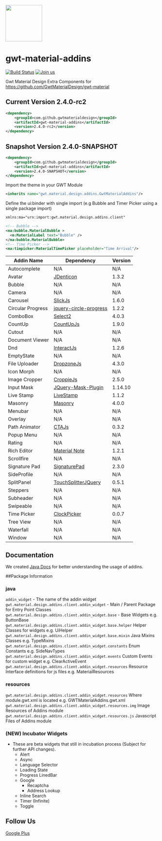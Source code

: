 <img src="https://i.imgur.com/bO2kFKs.png" width="120px"/>

# gwt-material-addins 

[![Build Status](https://travis-ci.org/GwtMaterialDesign/gwt-material-addins.svg?branch=master)](https://travis-ci.org/GwtMaterialDesign/gwt-material-addins) [![Join us](https://img.shields.io/badge/slack-channel-purple)](https://gmd-project.slack.com)

Gwt Material Design Extra Components for https://github.com/GwtMaterialDesign/gwt-material <br>

## Current Version 2.4.0-rc2
```xml
<dependency>
    <groupId>com.github.gwtmaterialdesign</groupId>
    <artifactId>gwt-material-addins</artifactId>
    <version>2.4.0-rc2</version>
</dependency>
```

## Snapshot Version 2.4.0-SNAPSHOT
```xml
<dependency>
    <groupId>com.github.gwtmaterialdesign</groupId>
    <artifactId>gwt-material-addins</artifactId>
    <version>2.4.0-SNAPSHOT</version>
</dependency>
```

Import the theme in your GWT Module
```xml
<inherits name="gwt.material.design.addins.GwtMaterialAddins"/>
```
Define the ui:binder with single import (e.g Bubble and Timer Picker using a single package import)
```xml
xmlns:ma="urn:import:gwt.material.design.addins.client"

<!-- Bubble -->
<ma:bubble.MaterialBubble >
  <m:MaterialLabel text="Bubble" />
</ma:bubble.MaterialBubble>
<!-- Time Picker -->
<ma:timpicker:MaterialTimePicker placeholder="Time Arrival"/>
```

| Addin Name | Dependency | Version |
| --- | --- | --- |
| Autocomplete | N/A | N/A |
| Avatar | [JDenticon](https://github.com/dmester/jdenticon) | 1.3.2 |
| Bubble | N/A | N/A |
| Camera | N/A | N/A |
| Carousel | [SlickJs](https://github.com/kenwheeler/slick) | 1.6.0 |
| Circular Progress | [jquery-circle-progress](https://github.com/kottenator/jquery-circle-progress) | 1.2.2 |
| ComboBox | [Select2](https://github.com/select2/select2) | 4.0.3 |
| CountUp | [CountUpJs](https://github.com/inorganik/countUp.js) | 1.9.0 |
| Cutout | N/A | N/A |
| Document Viewer | N/A | N/A |
| Dnd | [InteractJs](https://github.com/taye/interact.js) | 1.2.6 |
| EmptyState | N/A | N/A |
| File Uploader | [DropzoneJs](https://github.com/enyo/dropzone) | 4.3.0 |
| Icon Morph | N/A | N/A |
| Image Cropper | [CroppieJs](https://github.com/Foliotek/Croppie) | 2.5.0 |
| Input Mask | [JQuery-Mask-Plugin](https://github.com/Foliotek/Croppie) | 1.14.10 |
| Live Stamp | [LiveStamp](https://github.com/mattbradley/livestampjs) | 1.1.2 |
| Masonry | [Masonry](https://github.com/desandro/masonry) | 4.0.0 |
| Menubar | N/A | N/A |
| Overlay | N/A | N/A |
| Path Animator | [CTAJs](https://github.com/chinchang/cta.js) | 0.3.2 |
| Popup Menu | N/A | N/A |
| Rating | N/A | N/A |
| Rich Editor | [Material Note](https://github.com/Cerealkillerway/materialNote) | 1.2.1 |
| Scrollfire | N/A | N/A |
| Signature Pad | [SignaturePad](https://github.com/szimek/signature_pad) | 2.3.0 |
| SideProfile | N/A | N/A |
| SplitPanel | [TouchSplitterJQuery](https://github.com/colelawrence/Touch-Splitter-jQuery) | 0.5.1 |
| Steppers | N/A | N/A |
| Subheader | N/A | N/A |
| Swipeable | N/A | N/A |
| Time Picker | [ClockPicker](https://github.com/weareoutman/clockpicker) | 0.0.7 |
| Tree View | N/A | N/A |
| Waterfall | N/A | N/A |
| Window | N/A | N/A |

## Documentation
We created [Java Docs](http://gwtmaterialdesign.github.io/gwt-material-demo/apidocs-addins/) for better understanding the usage of addins.

##Package Information
### java
``` addin_widget ``` - The name of the addin widget
``` gwt.material.design.addins.client.addin_widget ``` - Main / Parent Package for Entry Point Classes <br/>
``` gwt.material.design.addins.client.addin_widget.base ``` - Base Widgets e.g. ButtonBase <br/>
``` gwt.material.design.addins.client.addin_widget.base.helper ``` Helper Classes for widgets e.g. UiHelper <br/>
``` gwt.material.design.addins.client.addin_widget.base.mixin ``` Java Mixins Classes e.g. TypeMixins <br/>
``` gwt.material.design.addins.client.addin_widget.constants ``` Enum Constants e.g. SideNavTypes <br/>
``` gwt.material.design.addins.client.addin_widget.events ``` Custom Events for custom widget e.g. ClearActiveEvent <br/>
``` gwt.material.design.addins.client.addin_widget.resources ``` Resource Interface definitions for js files e.g. MaterialResources <br/>

### resources
``` gwt.material.design.addins.client.addin_widget.resources ``` Where module.gwt.xml is located e.g. GWTMaterialAddins.gwt.xml <br/>
``` gwt.material.design.addins.client.addin_widget.resources.img ``` Image Resources of Addins module <br/>
``` gwt.material.design.addins.client.addin_widget.resources.js ``` Javascript Files of Addins module <br/>

### (NEW) Incubator Widgets
- These are beta widgets that still in incubation process (Subject for further API changes).
  - Alert
  - Async
  - Language Selector
  - Loading State
  - Progress LinedBar
  - Google
    - Recaptcha
    - Address Lookup
  - Inline Search
  - Timer (Infinite)
  - Toggle

## Follow Us
<a href="https://plus.google.com/u/0/communities/108005250093449814286"> Google Plus</a> 
